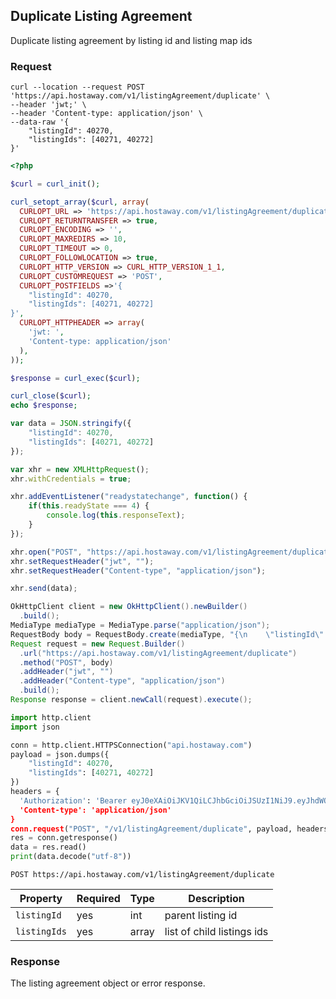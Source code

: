 ## Duplicate Listing Agreement

Duplicate listing agreement by listing id and listing map ids

### Request

```shell
curl --location --request POST 'https://api.hostaway.com/v1/listingAgreement/duplicate' \
--header 'jwt;' \
--header 'Content-type: application/json' \
--data-raw '{
    "listingId": 40270,
    "listingIds": [40271, 40272]
}'
```

```php
<?php

$curl = curl_init();

curl_setopt_array($curl, array(
  CURLOPT_URL => 'https://api.hostaway.com/v1/listingAgreement/duplicate',
  CURLOPT_RETURNTRANSFER => true,
  CURLOPT_ENCODING => '',
  CURLOPT_MAXREDIRS => 10,
  CURLOPT_TIMEOUT => 0,
  CURLOPT_FOLLOWLOCATION => true,
  CURLOPT_HTTP_VERSION => CURL_HTTP_VERSION_1_1,
  CURLOPT_CUSTOMREQUEST => 'POST',
  CURLOPT_POSTFIELDS =>'{
    "listingId": 40270,
    "listingIds": [40271, 40272]
}',
  CURLOPT_HTTPHEADER => array(
    'jwt: ',
    'Content-type: application/json'
  ),
));

$response = curl_exec($curl);

curl_close($curl);
echo $response;

```

```javascript
var data = JSON.stringify({
    "listingId": 40270,
    "listingIds": [40271, 40272]
});

var xhr = new XMLHttpRequest();
xhr.withCredentials = true;

xhr.addEventListener("readystatechange", function() {
    if(this.readyState === 4) {
        console.log(this.responseText);
    }
});

xhr.open("POST", "https://api.hostaway.com/v1/listingAgreement/duplicate");
xhr.setRequestHeader("jwt", "");
xhr.setRequestHeader("Content-type", "application/json");

xhr.send(data);
```

```java
OkHttpClient client = new OkHttpClient().newBuilder()
  .build();
MediaType mediaType = MediaType.parse("application/json");
RequestBody body = RequestBody.create(mediaType, "{\n    \"listingId\": 40270, \"listingIds\": [40271, 40272]}");
Request request = new Request.Builder()
  .url("https://api.hostaway.com/v1/listingAgreement/duplicate")
  .method("POST", body)
  .addHeader("jwt", "")
  .addHeader("Content-type", "application/json")
  .build();
Response response = client.newCall(request).execute();
```

```python
import http.client
import json

conn = http.client.HTTPSConnection("api.hostaway.com")
payload = json.dumps({
    "listingId": 40270,
    "listingIds": [40271, 40272]
})
headers = {
  'Authorization': 'Bearer eyJ0eXAiOiJKV1QiLCJhbGciOiJSUzI1NiJ9.eyJhdWQiOiIxMDQ5MCIsImp0aSI6ImNhMmJhMjAyZGMwYzU0ZWZlYmVkNTJmZjhkNjZjNjZhODBjMmVhYmQ0ZDU4ODVmZmRmMGI1YjkzODBjN2I2MzU3ZTE2NDk4YTVmNTQyOWQ4IiwiaWF0IjoxNjkxNjUzNDc2LCJuYmYiOjE2OTE2NTM0NzYsImV4cCI6MTc1NDgxMTg3Niwic3ViIjoiIiwic2NvcGVzIjpbImdlbmVyYWwiXSwic2VjcmV0SWQiOjF9.cr4vNqZ1WuR5IOY-SoVitOv8PBdhMnMrUp2WZx8E6Adet-9rYI3KB3wMzxjTShXp_63TGGKYsdmNQ6DQOuB4PbN8qH1jsacmwn0cY4ynxfLaG5n9bdJ5DxLHe8EGv-MD2HIM1-zrK1bMBYTx6idti0L2IK6S6xxJCHQ5fBfsuyc'',
  'Content-type': 'application/json'
}
conn.request("POST", "/v1/listingAgreement/duplicate", payload, headers)
res = conn.getresponse()
data = res.read()
print(data.decode("utf-8"))
```

`POST https://api.hostaway.com/v1/listingAgreement/duplicate`

Property | Required | Type | Description
-------- | -------- | ---- | -----------
`listingId` | yes | int | parent listing id
`listingIds` | yes | array | list of child listings ids
    
### Response

The listing agreement object or error response.
